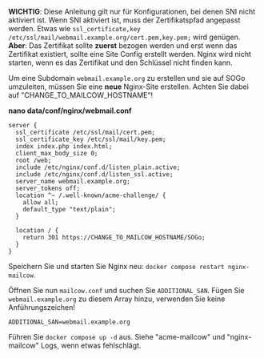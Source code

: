 **WICHTIG**: Diese Anleitung gilt nur für Konfigurationen, bei denen SNI nicht aktiviert ist. Wenn SNI aktiviert ist, muss der Zertifikatspfad angepasst werden. Etwas wie `ssl_certificate,key /etc/ssl/mail/webmail.example.org/cert.pem,key.pem;` wird genügen. **Aber**: Das Zertifikat sollte **zuerst** bezogen werden und erst wenn das Zertifikat existiert, sollte eine Site Config erstellt werden. Nginx wird nicht starten, wenn es das Zertifikat und den Schlüssel nicht finden kann.

Um eine Subdomain `webmail.example.org` zu erstellen und sie auf SOGo umzuleiten, müssen Sie eine **neue** Nginx-Site erstellen. Achten Sie dabei auf "CHANGE_TO_MAILCOW_HOSTNAME"!

**nano data/conf/nginx/webmail.conf**

``` hl_lines="9 17"
server {
  ssl_certificate /etc/ssl/mail/cert.pem;
  ssl_certificate_key /etc/ssl/mail/key.pem;
  index index.php index.html;
  client_max_body_size 0;
  root /web;
  include /etc/nginx/conf.d/listen_plain.active;
  include /etc/nginx/conf.d/listen_ssl.active;
  server_name webmail.example.org;
  server_tokens off;
  location ^~ /.well-known/acme-challenge/ {
    allow all;
    default_type "text/plain";
  }

  location / {
    return 301 https://CHANGE_TO_MAILCOW_HOSTNAME/SOGo;
  }
}
```

Speichern Sie und starten Sie Nginx neu: `docker compose restart nginx-mailcow`.

Öffnen Sie nun `mailcow.conf` und suchen Sie `ADDITIONAL_SAN`.
Fügen Sie `webmail.example.org` zu diesem Array hinzu, verwenden Sie keine Anführungszeichen!

```
ADDITIONAL_SAN=webmail.example.org
```

Führen Sie `docker compose up -d` aus. Siehe "acme-mailcow" und "nginx-mailcow" Logs, wenn etwas fehlschlägt.
